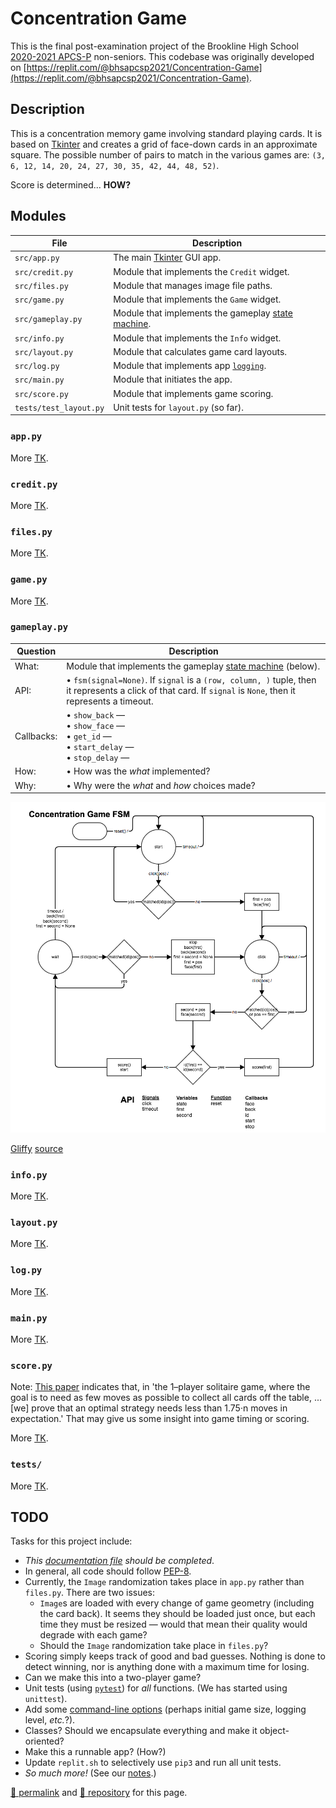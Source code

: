 # Concentration Game

This is the final post-examination project of the Brookline High School [2020-2021 APCS-P](https://sites.google.com/psbma.org/david-petty/archive/2020-2021/apcsp) non-seniors. This codebase was originally developed on [https://replit.com/@bhsapcsp2021/Concentration-Game](https://replit.com/@bhsapcsp2021/Concentration-Game).

## Description

This is a concentration memory game involving standard playing cards. It is based on [Tkinter](https://docs.python.org/3/library/tkinter.html) and creates a grid of face-down cards in an approximate square. The possible number of pairs to match in the various games are: `(3, 6, 12, 14, 20, 24, 27, 30, 35, 42, 44, 48, 52)`. 

Score is determined... **HOW?**

## Modules

| File | Description |
| --- | --- |
| `src/app.py` | The main [Tkinter](https://docs.python.org/3/library/tkinter.html) GUI app. |
| `src/credit.py` | Module that implements the `Credit` widget. |
| `src/files.py` | Module that manages image file paths. |
| `src/game.py` | Module that implements the `Game` widget. |
| `src/gameplay.py` | Module that implements the gameplay [state machine](https://en.wikipedia.org/wiki/Mealy_machine). |
| `src/info.py` | Module that implements the `Info` widget. |
| `src/layout.py` | Module that calculates game card layouts. |
| `src/log.py` | Module that implements app [`logging`](https://docs.python.org/3/library/logging.html). |
| `src/main.py` | Module that initiates the app. |
| `src/score.py` | Module that implements game scoring. |
| `tests/test_layout.py` | Unit tests for `layout.py` (so far). |

### `app.py`

More [TK](https://en.wikipedia.org/wiki/To_come_(publishing)).

### `credit.py`

More [TK](https://en.wikipedia.org/wiki/To_come_(publishing)).

### `files.py`

More [TK](https://en.wikipedia.org/wiki/To_come_(publishing)).

### `game.py`

More [TK](https://en.wikipedia.org/wiki/To_come_(publishing)).

### `gameplay.py`

| Question | Description |
| --- | --- |
| What: | Module that implements the gameplay [state machine](https://en.wikipedia.org/wiki/Mealy_machine) (below). |
| API: | &bull; `fsm(signal=None)`. If `signal` is a `(row, column, )` tuple, then it represents a click of that card. If `signal` is `None`, then it represents a timeout. |
| Callbacks: | &bull; `show_back` &mdash; <br>&bull; `show_face` &mdash;<br>&bull; `get_id` &mdash;<br>&bull; `start_delay` &mdash;<br>&bull; `stop_delay` &mdash; |
| How: | &bull; How was the *what* implemented? |
| Why: | &bull; Why were the *what* and *how* choices made? |

![concentration state machine](./concentration-state-machine.png)

[Gliffy](https://gliffy.com) [source](https://go.gliffy.com/go/publish/13517385)

### `info.py`

More [TK](https://en.wikipedia.org/wiki/To_come_(publishing)).

### `layout.py`

More [TK](https://en.wikipedia.org/wiki/To_come_(publishing)).

### `log.py`

More [TK](https://en.wikipedia.org/wiki/To_come_(publishing)).

### `main.py`

More [TK](https://en.wikipedia.org/wiki/To_come_(publishing)).

### `score.py`

Note: [This paper](http://eprints-dev5.cs.univie.ac.at/5522/1/2013-memory.pdf) indicates that, in 'the 1–player solitaire game, where the goal is to need as few moves as possible to collect all cards off the table, ...[we] prove that an optimal strategy needs less than 1.75·n moves in expectation.' That may give us some insight into game timing or scoring.

More [TK](https://en.wikipedia.org/wiki/To_come_(publishing)).

### `tests/`

More [TK](https://en.wikipedia.org/wiki/To_come_(publishing)).

## TODO

Tasks for this project include:

- *This [documentation file](https://github.com/psb-2020-2021-apcsp/concentration-game/blob/main/README.md) should be completed*.
- In general, all code should follow [PEP-8](https://www.python.org/dev/peps/pep-0008/).
- Currently, the `Image` randomization takes place in `app.py` rather than `files.py`. There are two issues:
  - `Image`s are loaded with every change of game geometry (including the card back). It seems they should be loaded just once, but each time they must be resized &mdash; would that mean their quality would degrade with each game?
  - Should the `Image` randomization take place in `files.py`?
- Scoring simply keeps track of good and bad guesses. Nothing is done to detect winning, nor is anything done with a maximum time for losing.
- Can we make this into a two-player game?
- Unit tests (using [`pytest`](https://docs.pytest.org/)) for *all* functions. (We has started using `unittest`).
- Add some [command-line options](https://docs.python.org/3/library/argparse.html) (perhaps initial game size, logging level, *etc.*?).
- Classes? Should we encapsulate everything and make it object-oriented?
- Make this a runnable app? (How?)
- Update `replit.sh` to selectively use `pip3` and run all unit tests.
- *So much more!* (See our [notes](https://drive.google.com/file/d/1UhX4aK-9mBqioveEm5JWuqGeYFfpsKQS/view).)

[&#128279; permalink](https://psb-2020-2021-apcsp.github.io/concentration-game) and [&#128297; repository](https://github.com/psb-2020-2021-apcsp/concentration-game) for this page.
